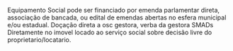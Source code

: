 Equipamento Social pode ser financiado por emenda parlamentar direta, associação de bancada, ou edital de emendas abertas no esfera municipal e/ou estadual.
Doçação direta a osc gestora, verba da gestora SMADs
Diretamente no imovel locado ao serviço social sobre decisão livre do proprietario/locatario. 
